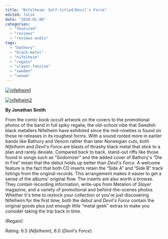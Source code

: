 ```yaml
---
title: "Nifelheim: Self-titled/Devil's Force"
edited: false
date: "2010-01-08"
categories:
  - "featured"
  - "reviews"
  - "reviews-audio"
tags:
  - "bathory"
  - "black-metal"
  - "nifelheim"
  - "regain"
  - "slayer-fanzine"
  - "sweden"
  - "venom"
---
```


[![nifelheim1](http://www.hellbound.ca/wp-content/uploads/2010/01/nifelheim1-300x299.jpg "nifelheim1")](http://www.hellbound.ca/wp-content/uploads/2010/01/nifelheim1.jpg)

[![nifelheim2](http://www.hellbound.ca/wp-content/uploads/2010/01/nifelheim2-300x292.jpg "nifelheim2")](http://www.hellbound.ca/wp-content/uploads/2010/01/nifelheim2.jpg)

**By Jonathan Smith**

From the comic book occult artwork on the covers to the promotional photos of the band in full spiky regalia, the old-school vibe that Swedish black metallers Nifelheim have exhibited since the mid-nineties is found on these re-releases in its roughest forms. With a sound rooted more in earlier bands like Bathory and Venom rather than later Norwegian cuts, both _Nifelheim_ and _Devil's Force_ are blasts of thrashy black metal that stick to a plan and rarely deviate. Compared back to back, stand-out riffs like those found in songs such as “Sodomizer” and the added cover of Bathory's “Die In Fire” mean that the debut holds up better than _Devil's Force_. A welcome feature is the fact that both CD inserts retain the “Side A” and “Side B” track listings from the original records. This arrangement makes it easier to get a sense of the albums' original flow. The inserts are also worth a browse. They contain recording information, write-ups from Metalion of _Slayer_ magazine, and a variety of promotional and behind-the-scenes photos. Whether it's time to restock your collection or you're just discovering Nifelheim for the first time, both the debut and _Devil's Force_ contain the original goods plus just enough little “metal geek” extras to make you consider taking the trip back in time.

(Regain)

Rating: 6.5 (_Nifelheim_), 6.0 (_Devil's Force_)
